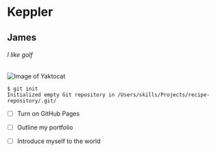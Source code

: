 # Keppler
## James
###### I like golf

![Image of Yaktocat](https://i.imgflip.com/1pns3c.jpg)

```
$ git init
Initialized empty Git repository in /Users/skills/Projects/recipe-repository/.git/
```

- [ ] Turn on GitHub Pages
- [ ] Outline my portfolio
- [ ] Introduce myself to the world


